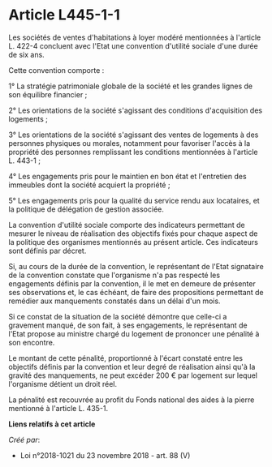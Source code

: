 # Article L445-1-1

Les sociétés de ventes d'habitations à loyer modéré mentionnées à l'article L. 422-4 concluent avec l'Etat une convention
d'utilité sociale d'une durée de six ans.

Cette convention comporte :

1° La stratégie patrimoniale globale de la société et les grandes lignes de son équilibre financier ;

2° Les orientations de la société s'agissant des conditions d'acquisition des logements ;

3° Les orientations de la société s'agissant des ventes de logements à des personnes physiques ou morales, notamment pour
favoriser l'accès à la propriété des personnes remplissant les conditions mentionnées à l'article L. 443-1 ;

4° Les engagements pris pour le maintien en bon état et l'entretien des immeubles dont la société acquiert la propriété ;

5° Les engagements pris pour la qualité du service rendu aux locataires, et la politique de délégation de gestion associée.

La convention d'utilité sociale comporte des indicateurs permettant de mesurer le niveau de réalisation des objectifs fixés
pour chaque aspect de la politique des organismes mentionnés au présent article. Ces indicateurs sont définis par décret.

Si, au cours de la durée de la convention, le représentant de l'Etat signataire de la convention constate que l'organisme n'a
pas respecté les engagements définis par la convention, il le met en demeure de présenter ses observations et, le cas
échéant, de faire des propositions permettant de remédier aux manquements constatés dans un délai d'un mois.

Si ce constat de la situation de la société démontre que celle-ci a gravement manqué, de son fait, à ses engagements, le
représentant de l'Etat propose au ministre chargé du logement de prononcer une pénalité à son encontre.

Le montant de cette pénalité, proportionné à l'écart constaté entre les objectifs définis par la convention et leur degré de
réalisation ainsi qu'à la gravité des manquements, ne peut excéder 200 € par logement sur lequel l'organisme détient un droit
réel.

La pénalité est recouvrée au profit du Fonds national des aides à la pierre mentionné à l'article L. 435-1.

**Liens relatifs à cet article**

_Créé par_:

  - Loi n°2018-1021 du 23 novembre 2018 - art. 88 (V)

